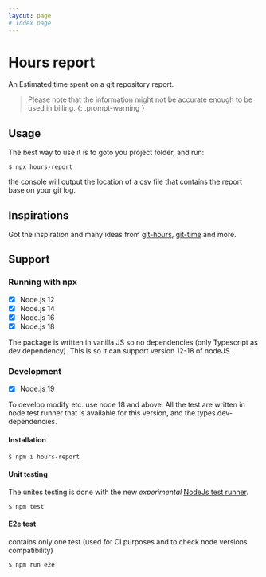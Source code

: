 ```yaml
---
layout: page
# Index page
---
```


# Hours report
 
An Estimated time spent on a git repository report.

> Please note that the information might not be accurate enough to be used in billing.
{: .prompt-warning } 

## Usage

The best way to use it is to goto you project folder, and run: 

```console
$ npx hours-report
``` 

the console will output the location of a csv file that contains the report base on your git log. 

## Inspirations

Got the inspiration and many ideas
from [git-hours](https://github.com/kimmobrunfeldt/git-hours), [git-time](https://github.com/vmf91/git-time) and more.

## Support

### Running with npx
+ [x] Node.js 12
+ [x] Node.js 14
+ [x] Node.js 16
+ [x] Node.js 18 

The package is written in vanilla JS so no dependencies (only Typescript as dev dependency). 
This is so it can support version 12-18 of nodeJS. 

### Development

+ [x] Node.js 19


To develop modify etc. use node 18 and above. 
All the test are written in node test runner that is available for this version, and the types dev-dependencies. 

#### Installation

```console
$ npm i hours-report
``` 

#### Unit testing

The unites testing is done with the new *experimental* [NodeJs test runner](https://nodejs.org/api/test.html).

```console
$ npm test
``` 

#### E2e test

contains only one test (used for CI purposes and to check node versions compatibility)

```console
$ npm run e2e
``` 




